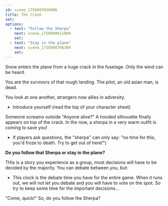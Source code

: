 ```yaml
---
id: scene_1758897036996
title: The Crash
set:
options:
  - text: "Follow the Sherpa"
    next: scene_1758900611609
    set:
  - text: "Stay in the plane"
    next: scene_1758900796309
    set:
---
```


Snow enters the plane from a huge crack in the fuselage. Only the wind can be heard.

You are the survivors of that rough landing.
The pilot, an old asian man, is dead. 

You look at one another, strangers now allies in adversity. 
- Introduce yourself (read the top of your character sheet)

Someone screams outside "Anyone alive?" 
A hooded silhouette finally appears on top of the crack. In the now, a sherpa in a very warm outfit is coming to save you!

- If players ask questions, the "sherpa" can only say: "no time for this, you'd froze to death. Try to get out of here!")

**Do you follow that Sherpa or stay in the plane?**

THis is a story you experience as a group, most decisions will have to be decided by the majority. You can debate between you, but:
- This clock is the debate time you have for the entire game. When it runs out, we will not let you debate and you will have to vote on the spot. So try to keep some time for the important decisions...

"Come, quick!"
So, do you follow the Sherpa?
